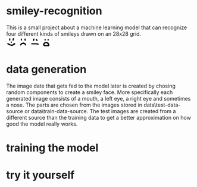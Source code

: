 # smiley-recognition

This is a small project about a machine learning model that can recognize four different kinds of smileys drawn on an 28x28 grid.  
![alt text](https://github.com/KonKli/smiley-recognition/blob/main/happy.png)
![alt text](https://github.com/KonKli/smiley-recognition/blob/main/sad.png)
![alt text](https://github.com/KonKli/smiley-recognition/blob/main/neutral.png)
![alt text](https://github.com/KonKli/smiley-recognition/blob/main/surprised.png)

# data generation

The image date that gets fed to the model later is created by chosing random components to create a smiley face. More specifically each generated image consists of a mouth, a left eye, a right eye and sometimes a nose. The parts are chosen from the images stored in data\test-data-source or data\train-data-source. The test images are created from a different source than the training data to get a better approximation on how good the model really works.

# training the model

# try it yourself
